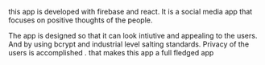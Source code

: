 this app is developed with firebase and react. It is a social media app that focuses on positive thoughts of the people.

The app is designed so that it can look intiutive and appealing to the users. And by using bcrypt and industrial level salting standards. Privacy of the users is accomplished . that makes this app a full fledged app